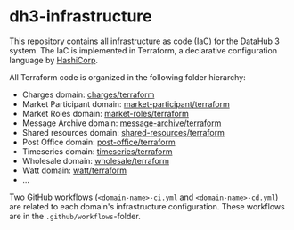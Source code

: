 # dh3-infrastructure

This repository contains all infrastructure as code (IaC) for the DataHub 3 system. The IaC is implemented in Terraform, a declarative configuration language by [HashiCorp](https://www.hashicorp.com/).

All Terraform code is organized in the following folder hierarchy:

- Charges domain: [charges/terraform](./charges/terraform/)
- Market Participant domain: [market-participant/terraform](./market-participant/terraform/)
- Market Roles domain: [market-roles/terraform](./market-roles/terraform/)
- Message Archive domain: [message-archive/terraform](./message-archive/terraform/)
- Shared resources domain: [shared-resources/terraform](./shared-resources/terraform/)
- Post Office domain: [post-office/terraform](./post-office/terraform/)
- Timeseries domain: [timeseries/terraform](./timeseries/terraform/)
- Wholesale domain: [wholesale/terraform](./wholesale/terraform/)
- Watt domain: [watt/terraform](./watt/terraform/)
- ...

Two GitHub workflows (`<domain-name>-ci.yml` and `<domain-name>-cd.yml`) are related to each domain's infrastructure configuration. These workflows are in the `.github/workflows`-folder.
